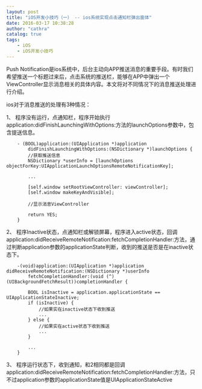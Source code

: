 ```yaml
---
layout: post
title: "iOS开发小技巧（一） -- ios系统实现点击通知栏弹出窗体"
date: 2016-03-17 10:38:28
author: "cathra"
catalog: true
tags:
    - iOS
	- iOS开发小技巧
---
```


Push Notification是ios系统中，后台主动向APP推送消息的重要手段。有时我们希望推送一个标题过来后，点击系统的推送栏，能够在APP中弹出一个ViewController显示消息相关的具体内容。本文将对不同情况下的消息推送处理进行介绍。


<!-- more -->

ios对于消息推送的处理有3种情况：

1、 程序没有运行，点通知栏，程序开始执行application:didFinishLaunchingWithOptions:方法的launchOptions参数中，包含提送信息。

``` ObjC
    - (BOOL)application:(UIApplication *)application 
    	didFinishLaunchingWithOptions:(NSDictionary *)launchOptions {
        //获取推送信息
        NSDictionary *userInfo = [launchOptions objectForKey:UIApplicationLaunchOptionsRemoteNotificationKey];
        
        ...

        [self.window setRootViewController: viewController];
        [self.window makeKeyAndVisible];

        //显示消息ViewController

        return YES;
    }
```


2、 程序Inactive状态，点通知栏或解锁屏幕，程序进入active状态，回调application:didReceiveRemoteNotification:fetchCompletionHandler:方法，通过判断application参数的applicationState判断，收到的推送是否是在inactive状态下。

``` ObjC
    -(void)application:(UIApplication *)application didReceiveRemoteNotification:(NSDictionary *)userInfo 
        fetchCompletionHandler:(void (^)(UIBackgroundFetchResult))completionHandler {

        BOOL isInactive = application.applicationState == UIApplicationStateInactive;
        if (isInactive) {
    	    //如果实在inactive状态下收到推送
    	    ...
        } else {
    	    //如果实在active状态下收到推送
    	    ...
        }
        
        ...
    }
```


3、 程序运行状态下，收到通知，和2相同都是回调application:didReceiveRemoteNotification:fetchCompletionHandler:方法，只不过application参数的applicationState值是UIApplicationStateActive


